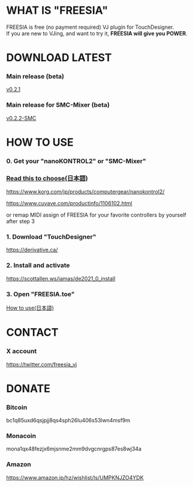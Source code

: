# WHAT IS "FREESIA"
FREESIA is free (no payment required) VJ plugin for TouchDesigner.  
If you are new to VJing, and want to try it, **FREESIA will give you POWER**.  

# DOWNLOAD LATEST
### Main release (beta)
[v0.2.1](v0.2.1)
### Main release for SMC-Mixer (beta)
[v0.2.2-SMC](v0.2.2-SMC)

# HOW TO USE
### 0. Get your "nanoKONTROL2" or "SMC-Mixer" 
   ### [Read this to choose(日本語)](BLOG/20250524_MIDIコンの選択について.md)
   
   https://www.korg.com/jp/products/computergear/nanokontrol2/ 
   
   https://www.cuvave.com/productinfo/1106102.html 
   
   or remap MIDI assign of FREESIA for your favorite controllers by yourself after step 3
### 1. Download "TouchDesigner"
   https://derivative.ca/
### 2. Install and activate
   https://scottallen.ws/iamas/de2021_0_install
### 3. Open "FREESIA.toe"
[How to use(日本語)](MANUAL)

# CONTACT
### X account
https://twitter.com/freesia_vj  

# DONATE
### Bitcoin
bc1q85uxd6qsjpjj8qs4sph26lu406s53lwn4msf9m  
### Monacoin
mona1qx48fezjx6mjsnme2mm9dvgcnrgps87es8wj34a  
### Amazon
https://www.amazon.jp/hz/wishlist/ls/UMPKNJZO4YDK
